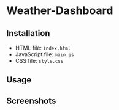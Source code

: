 # Weather-Dashboard

## Installation
* HTML file: `index.html`
* JavaScript file: `main.js`
* CSS file: `style.css`

## Usage


## Screenshots

